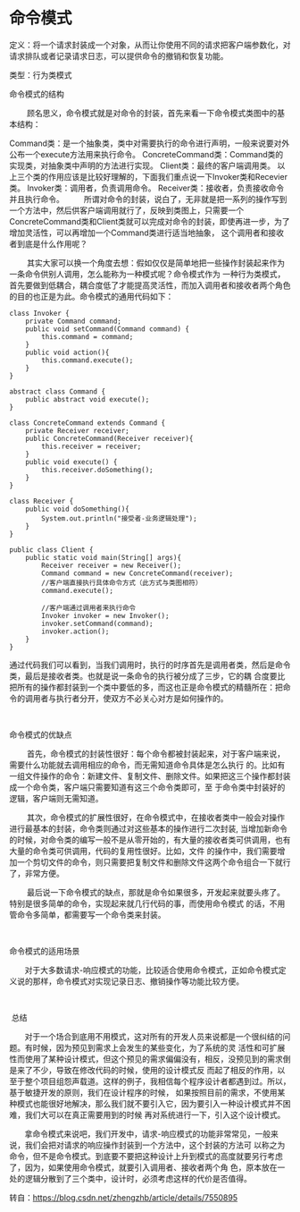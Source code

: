 # 命令模式

定义：将一个请求封装成一个对象，从而让你使用不同的请求把客户端参数化，对请求排队或者记录请求日志，可以提供命令的撤销和恢复功能。

类型：行为类模式



命令模式的结构

        顾名思义，命令模式就是对命令的封装，首先来看一下命令模式类图中的基本结构：

Command类：是一个抽象类，类中对需要执行的命令进行声明，一般来说要对外公布一个execute方法用来执行命令。
ConcreteCommand类：Command类的实现类，对抽象类中声明的方法进行实现。
Client类：最终的客户端调用类。
以上三个类的作用应该是比较好理解的，下面我们重点说一下Invoker类和Recevier类。
Invoker类：调用者，负责调用命令。
Receiver类：接收者，负责接收命令并且执行命令。
        所谓对命令的封装，说白了，无非就是把一系列的操作写到一个方法中，然后供客户端调用就行了，反映到类图上，只需要一个
ConcreteCommand类和Client类就可以完成对命令的封装，即使再进一步，为了增加灵活性，可以再增加一个Command类进行适当地抽象，
这个调用者和接收者到底是什么作用呢？

        其实大家可以换一个角度去想：假如仅仅是简单地把一些操作封装起来作为一条命令供别人调用，怎么能称为一种模式呢？命令模式作为
一种行为类模式，首先要做到低耦合，耦合度低了才能提高灵活性，而加入调用者和接收者两个角色的目的也正是为此。命令模式的通用代码如下：
```
class Invoker {
	private Command command;
	public void setCommand(Command command) {
		this.command = command;
	}
	public void action(){
		this.command.execute();
	}
}
 
abstract class Command {
	public abstract void execute();
}
 
class ConcreteCommand extends Command {
	private Receiver receiver;
	public ConcreteCommand(Receiver receiver){
		this.receiver = receiver;
	}
	public void execute() {
		this.receiver.doSomething();
	}
}
 
class Receiver {
	public void doSomething(){
		System.out.println("接受者-业务逻辑处理");
	}
}
 
public class Client {
	public static void main(String[] args){
		Receiver receiver = new Receiver();
		Command command = new ConcreteCommand(receiver);
		//客户端直接执行具体命令方式（此方式与类图相符）
		command.execute();
 
		//客户端通过调用者来执行命令
		Invoker invoker = new Invoker();
		invoker.setCommand(command);
		invoker.action();
	}
}
```

通过代码我们可以看到，当我们调用时，执行的时序首先是调用者类，然后是命令类，最后是接收者类。也就是说一条命令的执行被分成了三步，它的耦
合度要比把所有的操作都封装到一个类中要低的多，而这也正是命令模式的精髓所在：把命令的调用者与执行者分开，使双方不必关心对方是如何操作的。

 

命令模式的优缺点

        首先，命令模式的封装性很好：每个命令都被封装起来，对于客户端来说，需要什么功能就去调用相应的命令，而无需知道命令具体是怎么执行
的。比如有一组文件操作的命令：新建文件、复制文件、删除文件。如果把这三个操作都封装成一个命令类，客户端只需要知道有这三个命令类即可，至
于命令类中封装好的逻辑，客户端则无需知道。

        其次，命令模式的扩展性很好，在命令模式中，在接收者类中一般会对操作进行最基本的封装，命令类则通过对这些基本的操作进行二次封装,
当增加新命令的时候，对命令类的编写一般不是从零开始的，有大量的接收者类可供调用，也有大量的命令类可供调用，代码的复用性很好。比如，文件
的操作中，我们需要增加一个剪切文件的命令，则只需要把复制文件和删除文件这两个命令组合一下就行了，非常方便。

        最后说一下命令模式的缺点，那就是命令如果很多，开发起来就要头疼了。特别是很多简单的命令，实现起来就几行代码的事，而使用命令模式
的话，不用管命令多简单，都需要写一个命令类来封装。

 

命令模式的适用场景

       对于大多数请求-响应模式的功能，比较适合使用命令模式，正如命令模式定义说的那样，命令模式对实现记录日志、撤销操作等功能比较方便。

 

 总结

       对于一个场合到底用不用模式，这对所有的开发人员来说都是一个很纠结的问题。有时候，因为预见到需求上会发生的某些变化，为了系统的灵
活性和可扩展性而使用了某种设计模式，但这个预见的需求偏偏没有，相反，没预见到的需求倒是来了不少，导致在修改代码的时候，使用的设计模式反
而起了相反的作用，以至于整个项目组怨声载道。这样的例子，我相信每个程序设计者都遇到过。所以，基于敏捷开发的原则，我们在设计程序的时候，
如果按照目前的需求，不使用某种模式也能很好地解决，那么我们就不要引入它，因为要引入一种设计模式并不困难，我们大可以在真正需要用到的时候
再对系统进行一下，引入这个设计模式。

       拿命令模式来说吧，我们开发中，请求-响应模式的功能非常常见，一般来说，我们会把对请求的响应操作封装到一个方法中，这个封装的方法可
以称之为命令，但不是命令模式。到底要不要把这种设计上升到模式的高度就要另行考虑了，因为，如果使用命令模式，就要引入调用者、接收者两个角
色，原本放在一处的逻辑分散到了三个类中，设计时，必须考虑这样的代价是否值得。

转自：https://blog.csdn.net/zhengzhb/article/details/7550895